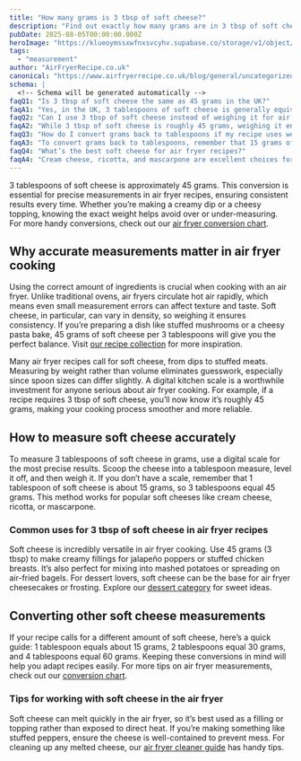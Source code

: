 ```yaml
---
title: "How many grams is 3 tbsp of soft cheese?"
description: "Find out exactly how many grams are in 3 tbsp of soft cheese for perfect air fryer recipes every time."
pubDate: 2025-08-05T00:00:00.000Z
heroImage: "https://klueoymssxwfnxsvcyhv.supabase.co/storage/v1/object/public/Shmucket/how-many-grams-is-3-tbsp-of-soft-cheese.webp"
tags:
  - "measurement"
author: "AirFryerRecipe.co.uk"
canonical: "https://www.airfryerrecipe.co.uk/blog/general/uncategorized/how-many-grams-is-3-tbsp-of-soft-cheese"
schema: |
  <!-- Schema will be generated automatically -->
faqQ1: "Is 3 tbsp of soft cheese the same as 45 grams in the UK?"
faqA1: "Yes, in the UK, 3 tablespoons of soft cheese is generally equivalent to 45 grams. This measurement is standard for most soft cheeses like cream cheese or ricotta. However, slight variations can occur depending on the cheese's density, so using a scale is always best for accuracy."
faqQ2: "Can I use 3 tbsp of soft cheese instead of weighing it for air fryer recipes?"
faqA2: "While 3 tbsp of soft cheese is roughly 45 grams, weighing it ensures precision, especially in air fryer cooking where exact measurements matter. If you don’t have a scale, spoon the cheese into the tablespoon measure and level it off for the closest approximation."
faqQ3: "How do I convert grams back to tablespoons if my recipe uses weight?"
faqA3: "To convert grams back to tablespoons, remember that 15 grams of soft cheese equals about 1 tablespoon. So, if your recipe calls for 60 grams, you’d need 4 tablespoons. This conversion works for most soft cheeses, but always check your specific recipe for guidance."
faqQ4: "What’s the best soft cheese for air fryer recipes?"
faqA4: "Cream cheese, ricotta, and mascarpone are excellent choices for air fryer recipes due to their smooth texture and melting properties. They work well in both savoury and sweet dishes, from stuffed meats to desserts. For recipe ideas, visit <a href=https://www.airfryerrecipe.co.uk>airfryerrecipe.co.uk</a>."
---
```

<p>3 tablespoons of soft cheese is approximately 45 grams. This conversion is essential for precise measurements in air fryer recipes, ensuring consistent results every time. Whether you’re making a creamy dip or a cheesy topping, knowing the exact weight helps avoid over or under-measuring. For more handy conversions, check out our <a href=https://www.airfryerrecipe.co.uk/air-fryer-conversion-chart>air fryer conversion chart</a>.</p>

<h2>Why accurate measurements matter in air fryer cooking</h2>
<p>Using the correct amount of ingredients is crucial when cooking with an air fryer. Unlike traditional ovens, air fryers circulate hot air rapidly, which means even small measurement errors can affect texture and taste. Soft cheese, in particular, can vary in density, so weighing it ensures consistency. If you’re preparing a dish like stuffed mushrooms or a cheesy pasta bake, 45 grams of soft cheese per 3 tablespoons will give you the perfect balance. Visit <a href=https://www.airfryerrecipe.co.uk/recipes>our recipe collection</a> for more inspiration.</p>

<p>Many air fryer recipes call for soft cheese, from dips to stuffed meats. Measuring by weight rather than volume eliminates guesswork, especially since spoon sizes can differ slightly. A digital kitchen scale is a worthwhile investment for anyone serious about air fryer cooking. For example, if a recipe requires 3 tbsp of soft cheese, you’ll now know it’s roughly 45 grams, making your cooking process smoother and more reliable.</p>

<h2>How to measure soft cheese accurately</h2>
<p>To measure 3 tablespoons of soft cheese in grams, use a digital scale for the most precise results. Scoop the cheese into a tablespoon measure, level it off, and then weigh it. If you don’t have a scale, remember that 1 tablespoon of soft cheese is about 15 grams, so 3 tablespoons equal 45 grams. This method works for popular soft cheeses like cream cheese, ricotta, or mascarpone.</p>

<h3>Common uses for 3 tbsp of soft cheese in air fryer recipes</h3>
<p>Soft cheese is incredibly versatile in air fryer cooking. Use 45 grams (3 tbsp) to make creamy fillings for jalapeño poppers or stuffed chicken breasts. It’s also perfect for mixing into mashed potatoes or spreading on air-fried bagels. For dessert lovers, soft cheese can be the base for air fryer cheesecakes or frosting. Explore our <a href=https://www.airfryerrecipe.co.uk/recipe-category/dessert>dessert category</a> for sweet ideas.</p>

<h2>Converting other soft cheese measurements</h2>
<p>If your recipe calls for a different amount of soft cheese, here’s a quick guide: 1 tablespoon equals about 15 grams, 2 tablespoons equal 30 grams, and 4 tablespoons equal 60 grams. Keeping these conversions in mind will help you adapt recipes easily. For more tips on air fryer measurements, check out our <a href=https://www.airfryerrecipe.co.uk/air-fryer-conversion-chart>conversion chart</a>.</p>

<h3>Tips for working with soft cheese in the air fryer</h3>
<p>Soft cheese can melt quickly in the air fryer, so it’s best used as a filling or topping rather than exposed to direct heat. If you’re making something like stuffed peppers, ensure the cheese is well-contained to prevent mess. For cleaning up any melted cheese, our <a href=https://www.airfryerrecipe.co.uk/air-fryer-cleaner>air fryer cleaner guide</a> has handy tips.</p>

